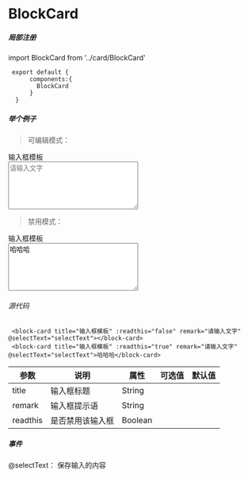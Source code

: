 # BlockCard 
  
   
  ##### 局部注册


  
  <p>   
	import BlockCard from '../card/BlockCard'   

	 export default {  
		  components:{  
			BlockCard  
		  }  
	  }
  </p>
  
  
  ##### 举个例子
  
>可编辑模式：
<div class="example">
<div class="feedback">
    <div class="feedback_top"><i class="fa fa-pencil-square-o fl" aria-hidden="true"></i>输入框模板</div>
  	<textarea class="cell_textarea" rows="6" cols="30" placeholder="请输入文字"></textarea>
  </div>
</div>

>禁用模式：
<div class="example">
<div class="feedback">
    <div class="feedback_top"><i class="fa fa-pencil-square-o fl" aria-hidden="true"></i>输入框模板</div>
  	<textarea readonly class="cell_textarea" rows="6" cols="30" placeholder="请输入文字">哈哈哈</textarea>
  </div>
</div>
	 
###### 源代码
	 <block-card title="输入框模板" :readthis="false" remark="请输入文字" @selectText="selectText"></block-card>
	 <block-card title="输入框模板" :readthis="true" remark="请输入文字" @selectText="selectText">哈哈哈</block-card>




| 参数 | 说明 | 属性 | 可选值 | 默认值 |
| ------ | ------ | ------ | ------ | ------ |
| title | 输入框标题 | String |  |  |
| remark | 输入框提示语 | String | | |
| readthis | 是否禁用该输入框 | Boolean | | |

  ##### 事件
  @selectText： 保存输入的内容


